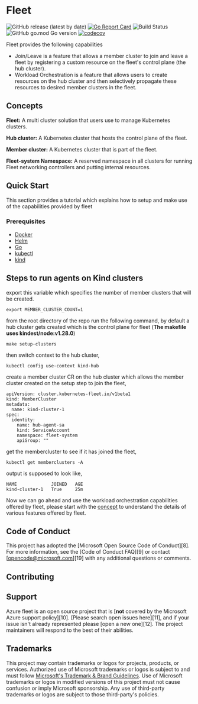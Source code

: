 # Fleet

![GitHub release (latest by date)][1]
[![Go Report Card][2]][3]
![Build Status][4]
![GitHub go.mod Go version][5]
[![codecov][6]][7]

Fleet provides the following capabilities 

* Join/Leave is a feature that allows a member cluster to join and leave a fleet by registering a custom resource on the fleet's control plane (the hub cluster).
* Workload Orchestration is a feature that allows users to create resources on the hub cluster and then selectively propagate these resources to desired member clusters in the fleet.

## Concepts

**Fleet:** A multi cluster solution that users use to manage Kubernetes clusters.

**Hub cluster:** A Kubernetes cluster that hosts the control plane of the fleet.

**Member cluster:** A Kubernetes cluster that is part of the fleet.

**Fleet-system Namespace:** A reserved namespace in all clusters for running Fleet networking controllers and putting internal resources.

## Quick Start

This section provides a tutorial which explains how to setup and make use of the capabilities provided by fleet

### Prerequisites

- [Docker](https://docs.docker.com/get-docker/)
- [Helm](https://github.com/helm/helm#install)
- [Go](https://golang.org/)
- [kubectl](https://kubernetes.io/docs/tasks/tools/install-kubectl/)
- [kind](https://kind.sigs.k8s.io/)

## Steps to run agents on Kind clusters

export this variable which specifies the number of member clusters that will be created.

```shell
export MEMBER_CLUSTER_COUNT=1
```

from the root directory of the repo run the following command, by default a hub cluster gets created which is the control plane for fleet (**The makefile uses kindest/node:v1.28.0**)

```shell
make setup-clusters
```

then switch context to the hub cluster, 

```shell
kubectl config use-context kind-hub  
```

create a member cluster CR on the hub cluster which allows the member cluster created on the setup step to join the fleet,

```
apiVersion: cluster.kubernetes-fleet.io/v1beta1
kind: MemberCluster
metadata:
  name: kind-cluster-1
spec:
  identity:
    name: hub-agent-sa
    kind: ServiceAccount
    namespace: fleet-system
    apiGroup: ""
```

get the membercluster to see if it has joined the fleet,

```shell
kubectl get memberclusters -A      
```

output is supposed to look like,

```shell
NAME             JOINED   AGE
kind-cluster-1   True     25m
```

Now we can go ahead and use the workload orchestration capabilities offered by fleet, please start with the [concept](https://github.com/Azure/fleet/tree/main/docs/concepts/README.md) to 
understand the details of various features offered by fleet.

## Code of Conduct

This project has adopted the [Microsoft Open Source Code of Conduct][8]. For more information, see the [Code of Conduct FAQ][9] or contact [opencode@microsoft.com][19] with any additional questions or comments.

## Contributing

## Support

Azure fleet is an open source project that is [**not** covered by the Microsoft Azure support policy][10]. [Please search open issues here][11], and if your issue isn't already represented please [open a new one][12]. The project maintainers will respond to the best of their abilities.

[1]:  https://img.shields.io/github/v/release/Azure/fleet
[2]:  https://goreportcard.com/badge/go.goms.io/fleet
[3]:  https://goreportcard.com/report/go.goms.io/fleet
[4]:  https://codecov.io/gh/Azure/fleet/branch/main/graph/badge.svg?token=D3mtbzACjC
[5]:  https://img.shields.io/github/go-mod/go-version/Azure/fleet
[6]: https://opensource.microsoft.com/codeofconduct/
[7]: https://opensource.microsoft.com/codeofconduct/faq

## Trademarks

This project may contain trademarks or logos for projects, products, or services. Authorized use of Microsoft
trademarks or logos is subject to and must follow
[Microsoft's Trademark & Brand Guidelines](https://www.microsoft.com/en-us/legal/intellectualproperty/trademarks/usage/general).
Use of Microsoft trademarks or logos in modified versions of this project must not cause confusion or imply Microsoft sponsorship.
Any use of third-party trademarks or logos are subject to those third-party's policies.
